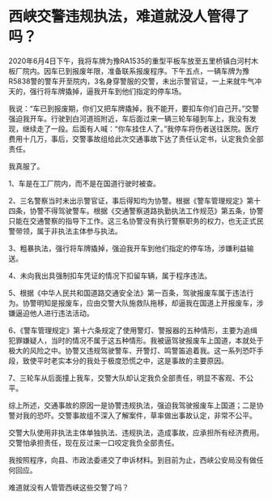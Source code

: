 # 西峡交警违规执法，难道就没人管得了吗？

2020年6月4日下午，我将车牌为豫RA1535的重型平板车放至五里桥镇白河村木板厂院内。因车已到报废年限，准备联系报废程序。下午五点，一辆车牌为豫R5838警的警车开至院内，3名身穿警服的交警，未出示警官证，一上来就牛气冲天的，强行将车牌撬掉，逼我开车到他们指定的停车场。

我说：“车已到报废期，你们又把车牌撬掉，我不能开，要扣车你们自己开。”交警强迫我开车。行驶到白河道班附近，车后面过来一辆三轮车碰到车上，我没有发现，继续走了一段。后面有人喊：“你车挂住人了。”我停车将伤者送往医院。医疗费用十几万，事后，交警事故组给此次交通事故下达了责任认定书，认定我负全部责任。

 

我真服了。

1、车是在工厂院内，而不是在国道行驶时被查。

2、三名警察当时未出示警官证，事后得知均为协警。根据《警车管理规定》第十四条，协警不得驾驶警车。根据《交通警察道路执勤执法工作规范》第五条，协警只能在交通警察的指导下工作。这三名协警没有执行警察职务的权力，也无正式民警带领，属于非执法主体参与执法。

3、粗暴执法，强行将车牌撬掉，强迫我开车到他们指定的停车场，涉嫌利益输送。

4、未向我出具强制扣车凭证的情况下扣留车辆，属于程序违法。

5、根据《中华人民共和国道路交通安全法》第一百条，驾驶报废车属于违法行为。协警明知是报废车，应由交警大队施救队拖移，却逼我在国道上开报废车，涉嫌逼迫他人进行违法活动。

6、《警车管理规定》第十六条规定了使用警灯、警报器的五种情形，主要为追缉犯罪嫌疑人，当时的情况不属于这五种情形。我被逼驾驶报废车上国道，本就处于极大的风险之中。协警又违规驾驶警车、开警灯、鸣警笛追着我。这一系列恐吓手段，致使平时老实本分的我处于极度恐慌之中，这是事故的主要原因。

7、三轮车从后面撞上我车，交警大队却认定我负全部责任，明显不客观、不公平。

 

综上所述，交通事故的原因一是协警违规执法，强迫我驾驶报废车上国道；二是协警对我的恐吓。交警事故组不深入了解案件，草率做出事故认定，非常不公平。

交警大队使用非执法主体单独执法、违规执法，造成事故，应承担所有经济费用。交警怕承担责任，现在反过来一口咬定我负全部责任。

我按照程序，向县、市政法委递交了申诉材料。到目前为止，西峡公安局没有做任何回应。

难道就没有人管管西峡这些交警了吗？
